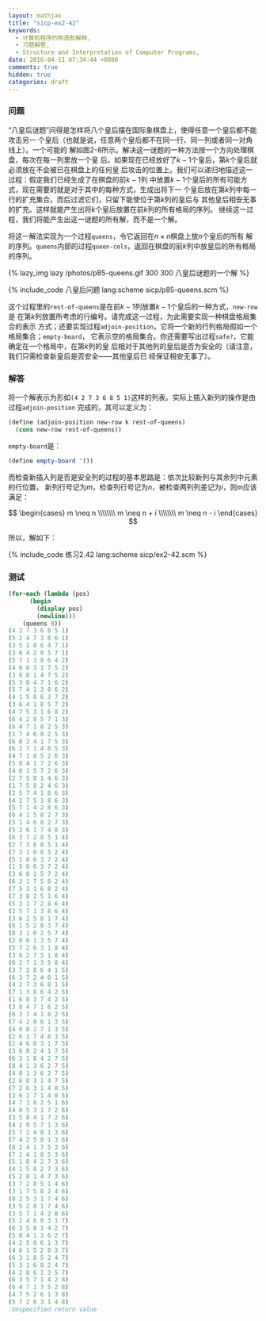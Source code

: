```yaml
---
layout: mathjax
title: "sicp-ex2-42"
keywords:
  - 计算机程序的构造和解释,
  - 习题解答,
  - Structure and Interpretation of Computer Programs,
date: 2016-04-11 07:34:44 +0800
comments: true
hidden: true
categories: draft
---
```


### 问题

“八皇后谜题”问得是怎样将八个皇后摆在国际象棋盘上，使得任意一个皇后都不能攻击另一
个皇后（也就是说，任意两个皇后都不在同一行、同一列或者同一对角线上）。一个可能的
解如图2-8所示。解决这一谜题的一种方法按一个方向处理棋盘，每次在每一列里放一个皇
后。如果现在已经放好了$k-1$个皇后，第$k$个皇后就必须放在不会被已在棋盘上的任何皇
后攻击的位置上。我们可以递归地描述这一过程：假定我们已经生成了在棋盘的前$k-1$列
中放置$k-1$个皇后的所有可能方式，现在需要的就是对于其中的每种方式，生成出将下一
个皇后放在第$k$列中每一行的扩充集合。而后过滤它们，只留下能使位于第$k$列的皇后与
其他皇后相安无事的扩充。这样就能产生出将$k$个皇后放置在前$k$列的所有格局的序列。
继续这一过程，我们将能产生出这一谜题的所有解，而不是一个解。

将这一解法实现为一个过程`queens`，令它返回在$n \times n$棋盘上放$n$个皇后的所有
解的序列。`queens`内部的过程`queen-cols`，返回在棋盘的前$k$列中放皇后的所有格局
的序列。

{% lazy_img lazy /photos/p85-queens.gif 300 300 八皇后谜题的一个解 %}

{% include_code 八皇后问题 lang:scheme sicp/p85-queens.scm %}

这个过程里的`rest-of-queens`是在前$k-1$列放置$k-1$个皇后的一种方式，`new-row`是
在第$k$列放置所考虑的行编号。请完成这一过程，为此需要实现一种棋盘格局集合的表示
方式；还要实现过程`adjoin-position`，它将一个新的行列格局假如一个格局集合；`empty-board`，
它表示空的格局集合。你还需要写出过程`safe?`，它能确定在一个格局中，在第$k$列的皇
后相对于其他列的皇后是否为安全的（请注意，我们只需检查新皇后是否安全——其他皇后已
经保证相安无事了）。

### 解答

将一个解表示为形如`(4 2 7 3 6 8 5 1)`这样的列表。实际上插入新列的操作是由过程`adjoin-position`
完成的，其可以定义为：

``` scheme
(define (adjoin-position new-row k rest-of-queens)
  (cons new-row rest-of-queens))
```

`empty-board`是：

``` scheme
(define empty-board '())
```

而检查新插入列是否是安全列的过程的基本思路是：依次比较新列与其余列中元素的行位置，
新列行号记为$m$，检查列行号记为$n$，被检查两列列差记为$i$，则$m$应该满足：

$$
\begin{cases}
m \neq n \\\\\\\\
m \neq n + i \\\\\\\\
m \neq n - i
\end{cases}
$$

所以，解如下：

{% include_code 练习2.42 lang:scheme sicp/ex2-42.scm %}

### 测试

``` scheme
(for-each (lambda (pos)
      (begin
        (display pos)
        (newline)))
    (queens 8))
(4 2 7 3 6 8 5 1)
(5 2 4 7 3 8 6 1)
(3 5 2 8 6 4 7 1)
(3 6 4 2 8 5 7 1)
(5 7 1 3 8 6 4 2)
(4 6 8 3 1 7 5 2)
(3 6 8 1 4 7 5 2)
(5 3 8 4 7 1 6 2)
(5 7 4 1 3 8 6 2)
(4 1 5 8 6 3 7 2)
(3 6 4 1 8 5 7 2)
(4 7 5 3 1 6 8 2)
(6 4 2 8 5 7 1 3)
(6 4 7 1 8 2 5 3)
(1 7 4 6 8 2 5 3)
(6 8 2 4 1 7 5 3)
(6 2 7 1 4 8 5 3)
(4 7 1 8 5 2 6 3)
(5 8 4 1 7 2 6 3)
(4 8 1 5 7 2 6 3)
(2 7 5 8 1 4 6 3)
(1 7 5 8 2 4 6 3)
(2 5 7 4 1 8 6 3)
(4 2 7 5 1 8 6 3)
(5 7 1 4 2 8 6 3)
(6 4 1 5 8 2 7 3)
(5 1 4 6 8 2 7 3)
(5 2 6 1 7 4 8 3)
(6 3 7 2 8 5 1 4)
(2 7 3 6 8 5 1 4)
(7 3 1 6 8 5 2 4)
(5 1 8 6 3 7 2 4)
(1 5 8 6 3 7 2 4)
(3 6 8 1 5 7 2 4)
(6 3 1 7 5 8 2 4)
(7 5 3 1 6 8 2 4)
(7 3 8 2 5 1 6 4)
(5 3 1 7 2 8 6 4)
(2 5 7 1 3 8 6 4)
(3 6 2 5 8 1 7 4)
(6 1 5 2 8 3 7 4)
(8 3 1 6 2 5 7 4)
(2 8 6 1 3 5 7 4)
(5 7 2 6 3 1 8 4)
(3 6 2 7 5 1 8 4)
(6 2 7 1 3 5 8 4)
(3 7 2 8 6 4 1 5)
(6 3 7 2 4 8 1 5)
(4 2 7 3 6 8 1 5)
(7 1 3 8 6 4 2 5)
(1 6 8 3 7 4 2 5)
(3 8 4 7 1 6 2 5)
(6 3 7 4 1 8 2 5)
(7 4 2 8 6 1 3 5)
(4 6 8 2 7 1 3 5)
(2 6 1 7 4 8 3 5)
(2 4 6 8 3 1 7 5)
(3 6 8 2 4 1 7 5)
(6 3 1 8 4 2 7 5)
(8 4 1 3 6 2 7 5)
(4 8 1 3 6 2 7 5)
(2 6 8 3 1 4 7 5)
(7 2 6 3 1 4 8 5)
(3 6 2 7 1 4 8 5)
(4 7 3 8 2 5 1 6)
(4 8 5 3 1 7 2 6)
(3 5 8 4 1 7 2 6)
(4 2 8 5 7 1 3 6)
(5 7 2 4 8 1 3 6)
(7 4 2 5 8 1 3 6)
(8 2 4 1 7 5 3 6)
(7 2 4 1 8 5 3 6)
(5 1 8 4 2 7 3 6)
(4 1 5 8 2 7 3 6)
(5 2 8 1 4 7 3 6)
(3 7 2 8 5 1 4 6)
(3 1 7 5 8 2 4 6)
(8 2 5 3 1 7 4 6)
(3 5 2 8 1 7 4 6)
(3 5 7 1 4 2 8 6)
(5 2 4 6 8 3 1 7)
(6 3 5 8 1 4 2 7)
(5 8 4 1 3 6 2 7)
(4 2 5 8 6 1 3 7)
(4 6 1 5 2 8 3 7)
(6 3 1 8 5 2 4 7)
(5 3 1 6 8 2 4 7)
(4 2 8 6 1 3 5 7)
(6 3 5 7 1 4 2 8)
(6 4 7 1 3 5 2 8)
(4 7 5 2 6 1 3 8)
(5 7 2 6 3 1 4 8)
;Unspecified return value
```

